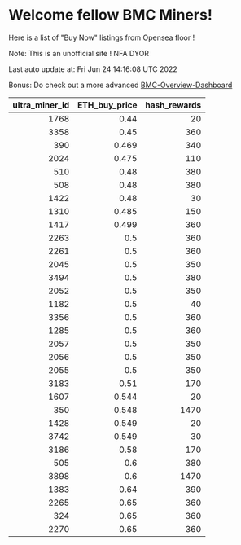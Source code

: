 # Welcome fellow BMC Miners!
Here is a list of "Buy Now" listings from Opensea floor !

Note: This is an unofficial site ! NFA DYOR

Last auto update at: Fri Jun 24 14:16:08 UTC 2022

Bonus: Do check out a more advanced [BMC-Overview-Dashboard](https://dune.com/defifunk/BMC-Overview-Dashboard)


|   ultra_miner_id |   ETH_buy_price |   hash_rewards |
|-----------------:|----------------:|---------------:|
|             1768 |           0.44  |             20 |
|             3358 |           0.45  |            360 |
|              390 |           0.469 |            340 |
|             2024 |           0.475 |            110 |
|              510 |           0.48  |            380 |
|              508 |           0.48  |            380 |
|             1422 |           0.48  |             30 |
|             1310 |           0.485 |            150 |
|             1417 |           0.499 |            360 |
|             2263 |           0.5   |            360 |
|             2261 |           0.5   |            360 |
|             2045 |           0.5   |            350 |
|             3494 |           0.5   |            380 |
|             2052 |           0.5   |            350 |
|             1182 |           0.5   |             40 |
|             3356 |           0.5   |            360 |
|             1285 |           0.5   |            360 |
|             2057 |           0.5   |            350 |
|             2056 |           0.5   |            350 |
|             2055 |           0.5   |            350 |
|             3183 |           0.51  |            170 |
|             1607 |           0.544 |             20 |
|              350 |           0.548 |           1470 |
|             1428 |           0.549 |             20 |
|             3742 |           0.549 |             30 |
|             3186 |           0.58  |            170 |
|              505 |           0.6   |            380 |
|             3898 |           0.6   |           1470 |
|             1383 |           0.64  |            390 |
|             2265 |           0.65  |            360 |
|              324 |           0.65  |            360 |
|             2270 |           0.65  |            360 |